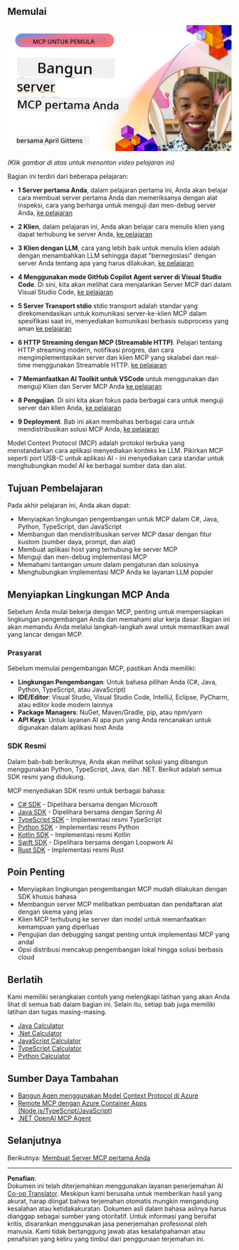 <!--
CO_OP_TRANSLATOR_METADATA:
{
  "original_hash": "1197b6dbde36773e04a5ae826557fdb9",
  "translation_date": "2025-08-26T18:03:44+00:00",
  "source_file": "03-GettingStarted/README.md",
  "language_code": "id"
}
-->
## Memulai  

[![Bangun Server MCP Pertama Anda](../../../translated_images/04.0ea920069efd979a0b2dad51e72c1df7ead9c57b3305796068a6cee1f0dd6674.id.png)](https://youtu.be/sNDZO9N4m9Y)

_(Klik gambar di atas untuk menonton video pelajaran ini)_

Bagian ini terdiri dari beberapa pelajaran:

- **1 Server pertama Anda**, dalam pelajaran pertama ini, Anda akan belajar cara membuat server pertama Anda dan memeriksanya dengan alat inspeksi, cara yang berharga untuk menguji dan men-debug server Anda, [ke pelajaran](01-first-server/README.md)

- **2 Klien**, dalam pelajaran ini, Anda akan belajar cara menulis klien yang dapat terhubung ke server Anda, [ke pelajaran](02-client/README.md)

- **3 Klien dengan LLM**, cara yang lebih baik untuk menulis klien adalah dengan menambahkan LLM sehingga dapat "bernegosiasi" dengan server Anda tentang apa yang harus dilakukan, [ke pelajaran](03-llm-client/README.md)

- **4 Menggunakan mode GitHub Copilot Agent server di Visual Studio Code**. Di sini, kita akan melihat cara menjalankan Server MCP dari dalam Visual Studio Code, [ke pelajaran](04-vscode/README.md)

- **5 Server Transport stdio** stdio transport adalah standar yang direkomendasikan untuk komunikasi server-ke-klien MCP dalam spesifikasi saat ini, menyediakan komunikasi berbasis subprocess yang aman [ke pelajaran](05-stdio-server/README.md)

- **6 HTTP Streaming dengan MCP (Streamable HTTP)**. Pelajari tentang HTTP streaming modern, notifikasi progres, dan cara mengimplementasikan server dan klien MCP yang skalabel dan real-time menggunakan Streamable HTTP. [ke pelajaran](06-http-streaming/README.md)

- **7 Memanfaatkan AI Toolkit untuk VSCode** untuk menggunakan dan menguji Klien dan Server MCP Anda [ke pelajaran](07-aitk/README.md)

- **8 Pengujian**. Di sini kita akan fokus pada berbagai cara untuk menguji server dan klien Anda, [ke pelajaran](08-testing/README.md)

- **9 Deployment**. Bab ini akan membahas berbagai cara untuk mendistribusikan solusi MCP Anda, [ke pelajaran](09-deployment/README.md)


Model Context Protocol (MCP) adalah protokol terbuka yang menstandarkan cara aplikasi menyediakan konteks ke LLM. Pikirkan MCP seperti port USB-C untuk aplikasi AI - ini menyediakan cara standar untuk menghubungkan model AI ke berbagai sumber data dan alat.

## Tujuan Pembelajaran

Pada akhir pelajaran ini, Anda akan dapat:

- Menyiapkan lingkungan pengembangan untuk MCP dalam C#, Java, Python, TypeScript, dan JavaScript
- Membangun dan mendistribusikan server MCP dasar dengan fitur kustom (sumber daya, prompt, dan alat)
- Membuat aplikasi host yang terhubung ke server MCP
- Menguji dan men-debug implementasi MCP
- Memahami tantangan umum dalam pengaturan dan solusinya
- Menghubungkan implementasi MCP Anda ke layanan LLM populer

## Menyiapkan Lingkungan MCP Anda

Sebelum Anda mulai bekerja dengan MCP, penting untuk mempersiapkan lingkungan pengembangan Anda dan memahami alur kerja dasar. Bagian ini akan memandu Anda melalui langkah-langkah awal untuk memastikan awal yang lancar dengan MCP.

### Prasyarat

Sebelum memulai pengembangan MCP, pastikan Anda memiliki:

- **Lingkungan Pengembangan**: Untuk bahasa pilihan Anda (C#, Java, Python, TypeScript, atau JavaScript)
- **IDE/Editor**: Visual Studio, Visual Studio Code, IntelliJ, Eclipse, PyCharm, atau editor kode modern lainnya
- **Package Managers**: NuGet, Maven/Gradle, pip, atau npm/yarn
- **API Keys**: Untuk layanan AI apa pun yang Anda rencanakan untuk digunakan dalam aplikasi host Anda


### SDK Resmi

Dalam bab-bab berikutnya, Anda akan melihat solusi yang dibangun menggunakan Python, TypeScript, Java, dan .NET. Berikut adalah semua SDK resmi yang didukung.

MCP menyediakan SDK resmi untuk berbagai bahasa:
- [C# SDK](https://github.com/modelcontextprotocol/csharp-sdk) - Dipelihara bersama dengan Microsoft
- [Java SDK](https://github.com/modelcontextprotocol/java-sdk) - Dipelihara bersama dengan Spring AI
- [TypeScript SDK](https://github.com/modelcontextprotocol/typescript-sdk) - Implementasi resmi TypeScript
- [Python SDK](https://github.com/modelcontextprotocol/python-sdk) - Implementasi resmi Python
- [Kotlin SDK](https://github.com/modelcontextprotocol/kotlin-sdk) - Implementasi resmi Kotlin
- [Swift SDK](https://github.com/modelcontextprotocol/swift-sdk) - Dipelihara bersama dengan Loopwork AI
- [Rust SDK](https://github.com/modelcontextprotocol/rust-sdk) - Implementasi resmi Rust

## Poin Penting

- Menyiapkan lingkungan pengembangan MCP mudah dilakukan dengan SDK khusus bahasa
- Membangun server MCP melibatkan pembuatan dan pendaftaran alat dengan skema yang jelas
- Klien MCP terhubung ke server dan model untuk memanfaatkan kemampuan yang diperluas
- Pengujian dan debugging sangat penting untuk implementasi MCP yang andal
- Opsi distribusi mencakup pengembangan lokal hingga solusi berbasis cloud

## Berlatih

Kami memiliki serangkaian contoh yang melengkapi latihan yang akan Anda lihat di semua bab dalam bagian ini. Selain itu, setiap bab juga memiliki latihan dan tugas masing-masing.

- [Java Calculator](./samples/java/calculator/README.md)
- [.Net Calculator](../../../03-GettingStarted/samples/csharp)
- [JavaScript Calculator](./samples/javascript/README.md)
- [TypeScript Calculator](./samples/typescript/README.md)
- [Python Calculator](../../../03-GettingStarted/samples/python)

## Sumber Daya Tambahan

- [Bangun Agen menggunakan Model Context Protocol di Azure](https://learn.microsoft.com/azure/developer/ai/intro-agents-mcp)
- [Remote MCP dengan Azure Container Apps (Node.js/TypeScript/JavaScript)](https://learn.microsoft.com/samples/azure-samples/mcp-container-ts/mcp-container-ts/)
- [.NET OpenAI MCP Agent](https://learn.microsoft.com/samples/azure-samples/openai-mcp-agent-dotnet/openai-mcp-agent-dotnet/)

## Selanjutnya

Berikutnya: [Membuat Server MCP pertama Anda](01-first-server/README.md)

---

**Penafian**:  
Dokumen ini telah diterjemahkan menggunakan layanan penerjemahan AI [Co-op Translator](https://github.com/Azure/co-op-translator). Meskipun kami berusaha untuk memberikan hasil yang akurat, harap diingat bahwa terjemahan otomatis mungkin mengandung kesalahan atau ketidakakuratan. Dokumen asli dalam bahasa aslinya harus dianggap sebagai sumber yang otoritatif. Untuk informasi yang bersifat kritis, disarankan menggunakan jasa penerjemahan profesional oleh manusia. Kami tidak bertanggung jawab atas kesalahpahaman atau penafsiran yang keliru yang timbul dari penggunaan terjemahan ini.